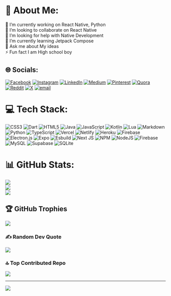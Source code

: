 # 💫 About Me:
🔭 I’m currently working on React Native, Python <br>👯 I’m looking to collaborate on React Native <br>🤝 I’m looking for help with Native Development <br>🌱 I’m currently learning Jetpack Compose <br>💬 Ask me about My ideas<br>⚡ Fun fact I am High school boy


## 🌐 Socials:
[![Facebook](https://img.shields.io/badge/Facebook-%231877F2.svg?logo=Facebook&logoColor=white)](https://facebook.com/arunanand28) [![Instagram](https://img.shields.io/badge/Instagram-%23E4405F.svg?logo=Instagram&logoColor=white)](https://instagram.com/com.ardev.arunanand) [![LinkedIn](https://img.shields.io/badge/LinkedIn-%230077B5.svg?logo=linkedin&logoColor=white)](https://linkedin.com/in/arunanand0807) [![Medium](https://img.shields.io/badge/Medium-12100E?logo=medium&logoColor=white)](https://medium.com/@arunanand0807) [![Pinterest](https://img.shields.io/badge/Pinterest-%23E60023.svg?logo=Pinterest&logoColor=white)](https://pinterest.com/arunanand0807) [![Quora](https://img.shields.io/badge/Quora-%23B92B27.svg?logo=Quora&logoColor=white)](https://quora.com/profile/arunanand0807) [![Reddit](https://img.shields.io/badge/Reddit-%23FF4500.svg?logo=Reddit&logoColor=white)](https://reddit.com/user/arun-anand) [![X](https://img.shields.io/badge/X-black.svg?logo=X&logoColor=white)](https://x.com/arunanand2808) [![email](https://img.shields.io/badge/Email-D14836?logo=gmail&logoColor=white)](mailto:arunanand0807@gmail.com) 

# 💻 Tech Stack:
![CSS3](https://img.shields.io/badge/css3-%231572B6.svg?style=for-the-badge&logo=css3&logoColor=white) ![Dart](https://img.shields.io/badge/dart-%230175C2.svg?style=for-the-badge&logo=dart&logoColor=white) ![HTML5](https://img.shields.io/badge/html5-%23E34F26.svg?style=for-the-badge&logo=html5&logoColor=white) ![Java](https://img.shields.io/badge/java-%23ED8B00.svg?style=for-the-badge&logo=openjdk&logoColor=white) ![JavaScript](https://img.shields.io/badge/javascript-%23323330.svg?style=for-the-badge&logo=javascript&logoColor=%23F7DF1E) ![Kotlin](https://img.shields.io/badge/kotlin-%237F52FF.svg?style=for-the-badge&logo=kotlin&logoColor=white) ![Lua](https://img.shields.io/badge/lua-%232C2D72.svg?style=for-the-badge&logo=lua&logoColor=white) ![Markdown](https://img.shields.io/badge/markdown-%23000000.svg?style=for-the-badge&logo=markdown&logoColor=white) ![Python](https://img.shields.io/badge/python-3670A0?style=for-the-badge&logo=python&logoColor=ffdd54) ![TypeScript](https://img.shields.io/badge/typescript-%23007ACC.svg?style=for-the-badge&logo=typescript&logoColor=white) ![Vercel](https://img.shields.io/badge/vercel-%23000000.svg?style=for-the-badge&logo=vercel&logoColor=white) ![Netlify](https://img.shields.io/badge/netlify-%23000000.svg?style=for-the-badge&logo=netlify&logoColor=#00C7B7) ![Heroku](https://img.shields.io/badge/heroku-%23430098.svg?style=for-the-badge&logo=heroku&logoColor=white) ![Firebase](https://img.shields.io/badge/firebase-%23039BE5.svg?style=for-the-badge&logo=firebase) ![Electron.js](https://img.shields.io/badge/Electron-191970?style=for-the-badge&logo=Electron&logoColor=white) ![Expo](https://img.shields.io/badge/expo-1C1E24?style=for-the-badge&logo=expo&logoColor=#D04A37) ![Esbuild](https://img.shields.io/badge/esbuild-%23FFCF00.svg?style=for-the-badge&logo=esbuild&logoColor=black) ![Next JS](https://img.shields.io/badge/Next-black?style=for-the-badge&logo=next.js&logoColor=white) ![NPM](https://img.shields.io/badge/NPM-%23CB3837.svg?style=for-the-badge&logo=npm&logoColor=white) ![NodeJS](https://img.shields.io/badge/node.js-6DA55F?style=for-the-badge&logo=node.js&logoColor=white) ![Firebase](https://img.shields.io/badge/firebase-a08021?style=for-the-badge&logo=firebase&logoColor=ffcd34) ![MySQL](https://img.shields.io/badge/mysql-4479A1.svg?style=for-the-badge&logo=mysql&logoColor=white) ![Supabase](https://img.shields.io/badge/Supabase-3ECF8E?style=for-the-badge&logo=supabase&logoColor=white) ![SQLite](https://img.shields.io/badge/sqlite-%2307405e.svg?style=for-the-badge&logo=sqlite&logoColor=white)
# 📊 GitHub Stats:
![](https://github-readme-stats.vercel.app/api?username=arun28082007&theme=dracula&hide_border=false&include_all_commits=true&count_private=true)<br/>
![](https://nirzak-streak-stats.vercel.app/?user=arun28082007&theme=dracula&hide_border=false)<br/>
![](https://github-readme-stats.vercel.app/api/top-langs/?username=arun28082007&theme=dracula&hide_border=false&include_all_commits=true&count_private=true&layout=compact)

## 🏆 GitHub Trophies
![](https://github-profile-trophy.vercel.app/?username=arun28082007&theme=github_dark&no-frame=false&no-bg=false&margin-w=4)

### ✍️ Random Dev Quote
![](https://quotes-github-readme.vercel.app/api?type=horizontal&theme=tokyonight)

### 🔝 Top Contributed Repo
![](https://github-contributor-stats.vercel.app/api?username=arun28082007&limit=5&theme=dark&combine_all_yearly_contributions=true)

---
[![](https://visitcount.itsvg.in/api?id=arun28082007&icon=2&color=2)](https://visitcount.itsvg.in)

<!-- Proudly created with GPRM ( https://gprm.itsvg.in ) -->